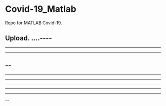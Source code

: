 # Covid-19_Matlab

Repo for MATLAB Covid-19.

Upload.
....----
----
----------
----------
--
----
------
-----
---
--------
----
--
